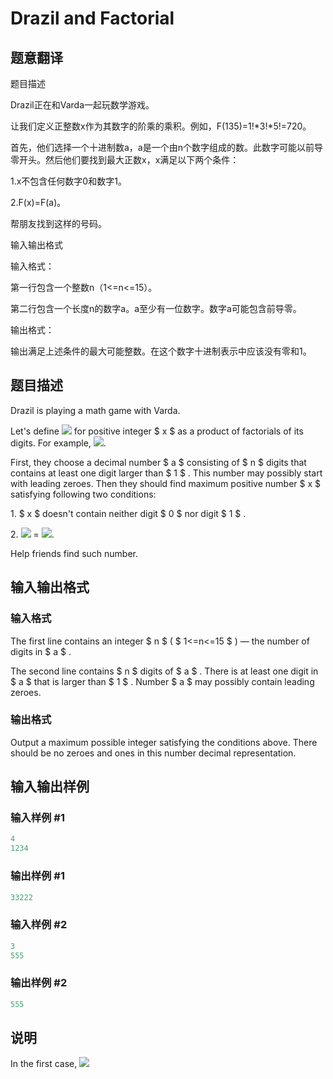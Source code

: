 # Drazil and Factorial

## 题意翻译

题目描述

Drazil正在和Varda一起玩数学游戏。

让我们定义正整数x作为其数字的阶乘的乘积。例如，F(135)=1!*3!*5!=720。

首先，他们选择一个十进制数a，a是一个由n个数字组成的数。此数字可能以前导零开头。然后他们要找到最大正数x，x满足以下两个条件：

1.x不包含任何数字0和数字1。

2.F(x)=F(a)。

帮朋友找到这样的号码。

输入输出格式

输入格式：

第一行包含一个整数n（1<=n<=15）。

第二行包含一个长度n的数字a。a至少有一位数字。数字a可能包含前导零。

输出格式：

输出满足上述条件的最大可能整数。在这个数字十进制表示中应该没有零和1。

## 题目描述

Drazil is playing a math game with Varda.

Let's define ![](https://cdn.luogu.com.cn/upload/vjudge_pic/CF515C/d6d82501d6896204eb129fda0fbb874a4dca8b3d.png) for positive integer $ x $ as a product of factorials of its digits. For example, ![](https://cdn.luogu.com.cn/upload/vjudge_pic/CF515C/924b94e6754519a09747f51e1aee23c2150a9aae.png).

First, they choose a decimal number $ a $ consisting of $ n $ digits that contains at least one digit larger than $ 1 $ . This number may possibly start with leading zeroes. Then they should find maximum positive number $ x $ satisfying following two conditions:

1\. $ x $ doesn't contain neither digit $ 0 $ nor digit $ 1 $ .

2\. ![](https://cdn.luogu.com.cn/upload/vjudge_pic/CF515C/d6d82501d6896204eb129fda0fbb874a4dca8b3d.png) = ![](https://cdn.luogu.com.cn/upload/vjudge_pic/CF515C/89af95f2102ccc78e5791a11cc6627eae6cfc66b.png).

Help friends find such number.

## 输入输出格式

### 输入格式

The first line contains an integer $ n $ ( $ 1<=n<=15 $ ) — the number of digits in $ a $ .

The second line contains $ n $ digits of $ a $ . There is at least one digit in $ a $ that is larger than $ 1 $ . Number $ a $ may possibly contain leading zeroes.

### 输出格式

Output a maximum possible integer satisfying the conditions above. There should be no zeroes and ones in this number decimal representation.

## 输入输出样例

### 输入样例 #1

```cpp
4
1234

```
### 输出样例 #1

```cpp
33222

```
### 输入样例 #2

```cpp
3
555

```
### 输出样例 #2

```cpp
555

```
## 说明

In the first case, ![](https://cdn.luogu.com.cn/upload/vjudge_pic/CF515C/03f0e4ffa692ff76d804fd5bac30e112277eb665.png)

